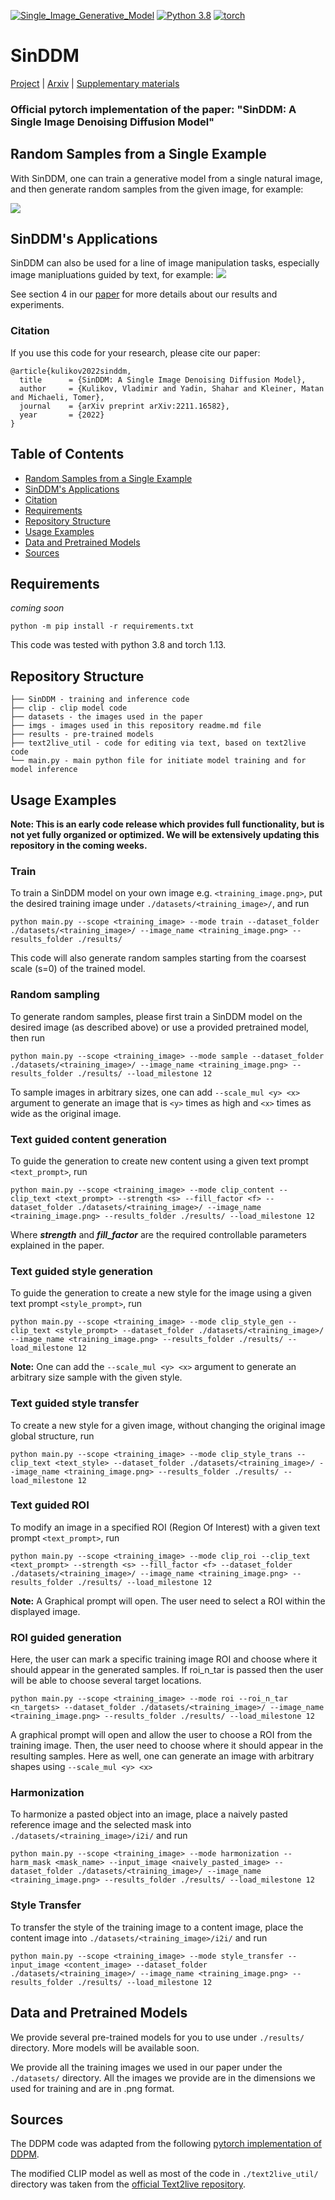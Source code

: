 [![Single_Image_Generative_Model](https://img.shields.io/badge/single%20image-generative%20model-yellow)](https://github.com/topics/single-image-generation)
[![Python 3.8](https://img.shields.io/badge/python-3.812+-blue)](https://www.python.org/downloads/release/python-38/)
[![torch](https://img.shields.io/badge/torch-1.13.0+-green)](https://pytorch.org/)


# SinDDM

[Project](https://matankleiner.github.io/sinddm/) | [Arxiv](https://arxiv.org/pdf/2211.16582.pdf) | [Supplementary materials](https://matankleiner.github.io/sinddm/resources/sinddm_supp.pdf)
### Official pytorch implementation of the paper: "SinDDM: A Single Image Denoising Diffusion Model"


## Random Samples from a Single Example
With SinDDM, one can train a generative model from a single natural image, and then generate random samples from the given image, for example:

![](imgs/gen_examples.png)


## SinDDM's Applications
SinDDM can also be used for a line of image manipulation tasks, especially image manipluations guided by text, for example:
 ![](imgs/text_guidance.png)


See section 4 in our [paper](https://arxiv.org/pdf/2211.16582.pdf) for more details about our results and experiments.


### Citation
If you use this code for your research, please cite our paper:

```
@article{kulikov2022sinddm,
  title      = {SinDDM: A Single Image Denoising Diffusion Model},
  author     = {Kulikov, Vladimir and Yadin, Shahar and Kleiner, Matan and Michaeli, Tomer},
  journal    = {arXiv preprint arXiv:2211.16582},
  year       = {2022}
}
```

## Table of Contents
* [Random Samples from a Single Example](#Random-Samples-from-a-Single-Example)
* [SinDDM's Applications](#SinDDMs-Applications)
* [Citation](#Citation)
* [Requirements](#Requirements)
* [Repository Structure](#Repository-Structure)
* [Usage Examples](#Usage-Examples)
* [Data and Pretrained Models](#Data-and-Pretrained-Models)
* [Sources](#Sources)


## Requirements 

*coming soon*

```
python -m pip install -r requirements.txt
```
This code was tested with python 3.8 and torch 1.13. 

## Repository Structure 
```
├── SinDDM - training and inference code   
├── clip - clip model code
├── datasets - the images used in the paper
├── imgs - images used in this repository readme.md file
├── results - pre-trained models 
├── text2live_util - code for editing via text, based on text2live code 
└── main.py - main python file for initiate model training and for model inference 
```

## Usage Examples 
**Note: This is an early code release which provides full functionality, but is not yet fully organized or optimized. We will be extensively updating this repository in the coming weeks.** 

###  Train
To train a SinDDM model on your own image e.g. `<training_image.png>`, put the desired training image under `./datasets/<training_image>/`, and run

```
python main.py --scope <training_image> --mode train --dataset_folder ./datasets/<training_image>/ --image_name <training_image.png> --results_folder ./results/ 
```

This code will also generate random samples starting from the coarsest scale (s=0) of the trained model.

###  Random sampling
To generate random samples, please first train a SinDDM model on the desired image (as described above) or use a provided pretrained model, then run 

```
python main.py --scope <training_image> --mode sample --dataset_folder ./datasets/<training_image>/ --image_name <training_image.png> --results_folder ./results/ --load_milestone 12
```
To sample images in arbitrary sizes, one can add ```--scale_mul <y> <x>``` argument to generate an image that is `<y>` times as high and `<x>` times as wide as the original image.
 
<!-- ###  Random samples of arbitrary sizes 
To generate random samples of arbitrary sizes, use the '--scale_mul h w' argument.
For example, to generate an image with the width dimension 2 times larger run
```
python main.py --scope <training_image> --mode sample --dataset_folder ./datasets/<training_image>/ --image_name <training_image.png> --results_folder ./results/ --load_milestone 12 --scale_mul 1 2
``` -->

###  Text guided content generation

To guide the generation to create new content using a given text prompt `<text_prompt>`, run 

```
python main.py --scope <training_image> --mode clip_content --clip_text <text_prompt> --strength <s> --fill_factor <f> --dataset_folder ./datasets/<training_image>/ --image_name <training_image.png> --results_folder ./results/ --load_milestone 12
```
Where **_strength_** and **_fill_factor_** are the required controllable parameters explained in the paper.

###  Text guided style generation

To guide the generation to create a new style for the image using a given text prompt `<style_prompt>`, run

```
python main.py --scope <training_image> --mode clip_style_gen --clip_text <style_prompt> --dataset_folder ./datasets/<training_image>/ --image_name <training_image.png> --results_folder ./results/ --load_milestone 12
```
**Note:** One can add the ```--scale_mul <y> <x>``` argument to generate an arbitrary size sample with the given style.

###  Text guided style transfer

To create a new style for a given image, without changing the original image global structure, run

```
python main.py --scope <training_image> --mode clip_style_trans --clip_text <text_style> --dataset_folder ./datasets/<training_image>/ --image_name <training_image.png> --results_folder ./results/ --load_milestone 12
```

###  Text guided ROI
To modify an image in a specified ROI (Region Of Interest) with a given text prompt `<text_prompt>`, run

```
python main.py --scope <training_image> --mode clip_roi --clip_text <text_prompt> --strength <s> --fill_factor <f> --dataset_folder ./datasets/<training_image>/ --image_name <training_image.png> --results_folder ./results/ --load_milestone 12
```
**Note:** A Graphical prompt will open. The user need to select a ROI within the displayed image.

###  ROI guided generation

Here, the user can mark a specific training image ROI and choose where it should appear in the generated samples. If roi_n_tar is passed then the user will be able to choose several target locations.
```
python main.py --scope <training_image> --mode roi --roi_n_tar <n_targets> --dataset_folder ./datasets/<training_image>/ --image_name <training_image.png> --results_folder ./results/ --load_milestone 12
```
A graphical prompt will open and allow the user to choose a ROI from the training image. Then, the user need to choose where it should appear in the resulting samples.
Here as well, one can generate an image with arbitrary shapes using ```--scale_mul <y> <x>```

###  Harmonization

To harmonize a pasted object into an image, place a naively pasted reference image and the selected mask into `./datasets/<training_image>/i2i/` and run

```
python main.py --scope <training_image> --mode harmonization --harm_mask <mask_name> --input_image <naively_pasted_image> --dataset_folder ./datasets/<training_image>/ --image_name <training_image.png> --results_folder ./results/ --load_milestone 12
```

###  Style Transfer

To transfer the style of the training image to a content image, place the content image into `./datasets/<training_image>/i2i/` and run

```
python main.py --scope <training_image> --mode style_transfer --input_image <content_image> --dataset_folder ./datasets/<training_image>/ --image_name <training_image.png> --results_folder ./results/ --load_milestone 12
```

## Data and Pretrained Models
We provide several pre-trained models for you to use under `./results/` directory. More models will be available soon.
 
We provide all the training images we used in our paper under the `./datasets/` directory. All the images we provide are in the dimensions we used for training and are in .png format. 
 
## Sources 

The DDPM code was adapted from the following [pytorch implementation of DDPM](https://github.com/lucidrains/denoising-diffusion-pytorch). 

The modified CLIP model as well as most of the code in `./text2live_util/` directory was taken from the [official Text2live repository](https://github.com/omerbt/Text2LIVE). 
 
